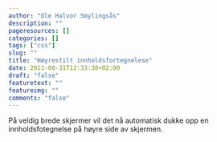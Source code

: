 ```yaml
---
author: "Ole Halvor Smylingsås"
description: ""
pageresources: []
categories: []
tags: ["css"]     
slug: ""
title: "Høyrestilt innholdsfortegnelese"
date: 2021-08-31T12:33:30+02:00
draft: "false"
featuretext: ""
featureimg: ""
comments: "false"
---
```


På veldig brede skjermer vil det nå automatisk dukke opp en innholdsfotegnelse på høyre side av skjermen.